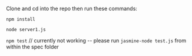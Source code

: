 Clone and cd into the repo then run these commands:

`npm install`

`node server1.js`

`npm test` // currently not working -- please run `jasmine-node test.js` from within the spec folder

